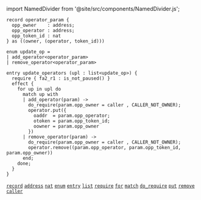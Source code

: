 import NamedDivider from '@site/src/components/NamedDivider.js';

<NamedDivider title="Code" width="1.5"/>

```archetype
record operator_param {
  opp_owner    : address;
  opp_operator : address;
  opp_token_id : nat
} as ((owner, (operator, token_id)))

enum update_op =
| add_operator<operator_param>
| remove_operator<operator_param>

entry update_operators (upl : list<update_op>) {
  require { fa2_r1 : is_not_paused() }
  effect {
    for up in upl do
      match up with
      | add_operator(param) ->
        do_require(param.opp_owner = caller , CALLER_NOT_OWNER);
        operator.put({
          oaddr  = param.opp_operator;
          otoken = param.opp_token_id;
          oowner = param.opp_owner
        })
      | remove_operator(param) ->
        do_require(param.opp_owner = caller , CALLER_NOT_OWNER);
        operator.remove((param.opp_operator, param.opp_token_id, param.opp_owner))
      end;
    done;
  }
}
```
[`record`](/docs/language-basics/composite#record) [`address`](/docs/reference/types#address) [`nat`](/docs/reference/types#nat) [`enum`](/docs/language-basics/composite#enum) [`entry`](/docs/reference/declarations/entrypoint#entry) [`list`](/docs/reference/types#list<T>) [`require`](/docs/reference/declarations/entrypoint#require) [`for`](/docs/reference/instructions/control#for) [`match`](/docs/reference/instructions/control#match-with) [`do_require`](/docs/reference/instructions/divergent#do_requiret--bool-e--t) [`put`](/docs/reference/instructions/asset#aputa) [`remove`](/docs/reference/instructions/asset#aremovek) [`caller`](/docs/reference/expressions/constants#caller)